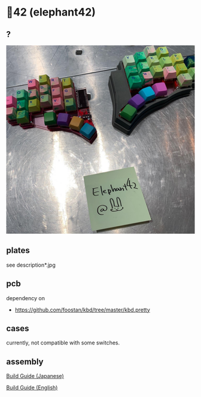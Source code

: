 # :elephant:42 (elephant42)

## ?

![what-is-this](what-is-this.jpg)

## plates

see description*.jpg


## pcb

dependency on

  - https://github.com/foostan/kbd/tree/master/kbd.pretty


## cases

currently, not compatible with some switches.


## assembly

[Build Guide (Japanese)](docs/build-guide.md)

[Build Guide (English)](docs/build-guide-english.md)
